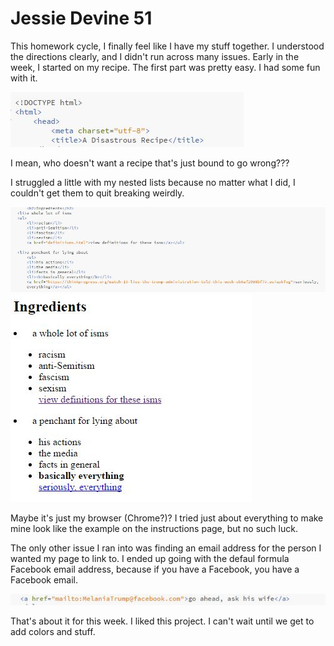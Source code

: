 # Jessie Devine 51

This homework cycle, I finally feel like I have my stuff together. I understood the directions clearly, and I didn't run across many issues. Early in the week, I started on my recipe. The first part was pretty easy. I had some fun with it.

![Image](1.JPG)

I mean, who doesn't want a recipe that's just bound to go wrong???

I struggled a little with my nested lists because no matter what I did, I couldn't get them to quit breaking weirdly. 

![Image](2.JPG)
![Image](3.JPG)

Maybe it's just my browser (Chrome?)? I tried just about everything to make mine look like the example on the instructions page, but no such luck.

The only other issue I ran into was finding an email address for the person I wanted my page to link to. I ended up going with the defaul formula Facebook email address, because if you have a Facebook, you have a Facebook email.

![Image](4.JPG)

That's about it for this week. I liked this project. I can't wait until we get to add colors and stuff.